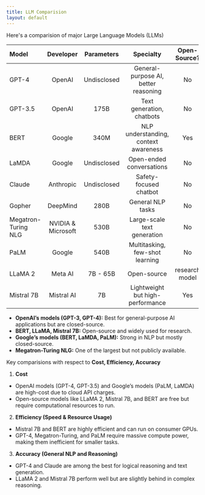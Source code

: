 ```yaml
---
title: LLM Comparision
layout: default
---
```


Here's a comparision of major Large Language Models (LLMs) 

|Model | Developer | Parameters | Specialty | Open-Source? | Cost | Efficiency | Accuracy
|:-----|:------:|:------:|:------:|:------:|:------:|:------:|-----:|
|GPT-4|OpenAI|Undisclosed|General-purpose AI, better reasoning|No|High|Moderate|Very High|
|GPT-3.5|OpenAI|175B|Text generation, chatbots|No|Moderate|Moderate|High|
|BERT|Google|340M |NLP understanding, context awareness|Yes|Free|High|High|
|LaMDA|Google|Undisclosed|Open-ended conversations|No|High|High|High|
|Claude|Anthropic|Undisclosed|Safety-focused chatbot|No|High|High|High|
|Gopher|DeepMind|280B|General NLP tasks|No|High|Moderate|High|
|Megatron-Turing NLG|NVIDIA & Microsoft|530B|Large-scale text generation|No|Very|High|Low|High
|PaLM|Google|540B|Multitasking, few-shot learning|No|Very High|Moderate|High|
|LLaMA 2|Meta AI|7B - 65B|Open-source|research model|Yes|Free|High|Moderate|
|Mistral 7B|Mistral AI|7B|Lightweight but high-performance|Yes|Free|Very|High|Moderate|



- **OpenAI’s models (GPT-3, GPT-4):** Best for general-purpose AI applications but are closed-source.
-	**BERT, LLaMA, Mistral 7B:** Open-source and widely used for research.
- **Google’s models (BERT, LaMDA, PaLM):** Strong in NLP but mostly closed-source.
- **Megatron-Turing NLG:** One of the largest but not publicly available.

Key comparisions with respect to **Cost, Efficiency, Accuracy**
  1.	**Cost**
- OpenAI models (GPT-4, GPT-3.5) and Google’s models (PaLM, LaMDA) are high-cost due to cloud API charges.
- Open-source models like LLaMA 2, Mistral 7B, and BERT are free but require computational resources to run.

2.	**Efficiency (Speed & Resource Usage)**
- Mistral 7B and BERT are highly efficient and can run on consumer GPUs.
- GPT-4, Megatron-Turing, and PaLM require massive compute power, making them inefficient for smaller tasks.

3.	**Accuracy (General NLP and Reasoning)**
- GPT-4 and Claude are among the best for logical reasoning and text generation.
- LLaMA 2 and Mistral 7B perform well but are slightly behind in complex reasoning.
